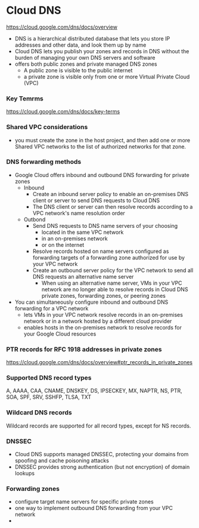 # Cloud DNS
https://cloud.google.com/dns/docs/overview

- DNS is a hierarchical distributed database that lets you store IP addresses and other data, and look them up by name
- Cloud DNS lets you publish your zones and records in DNS without the burden of managing your own DNS servers and software
- offers both public zones and private managed DNS zones
  - A public zone is visible to the public internet
  - a private zone is visible only from one or more Virtual Private Cloud (VPC)

### Key Temrms
https://cloud.google.com/dns/docs/key-terms

### Shared VPC considerations

- you must create the zone in the host project, and then add one or more Shared VPC networks to the list of authorized networks for that zone.

### DNS forwarding methods

- Google Cloud offers inbound and outbound DNS forwarding for private zones
  - Inbound
    - Create an inbound server policy to enable an on-premises DNS client or server to send DNS requests to Cloud DNS
    - The DNS client or server can then resolve records according to a VPC network's name resolution order
  - Outbond
    - Send DNS requests to DNS name servers of your choosing
      - located in the same VPC network
      - in an on-premises network
      - or on the internet
    - Resolve records hosted on name servers configured as forwarding targets of a forwarding zone authorized for use by your VPC network
    - Create an outbound server policy for the VPC network to send all DNS requests an alternative name server
      - When using an alternative name server, VMs in your VPC network are no longer able to resolve records in Cloud DNS private zones, forwarding zones, or peering zones
- You can simultaneously configure inbound and outbound DNS forwarding for a VPC network
  - lets VMs in your VPC network resolve records in an on-premises network or in a network hosted by a different cloud provider
  - enables hosts in the on-premises network to resolve records for your Google Cloud resources

### PTR records for RFC 1918 addresses in private zones
https://cloud.google.com/dns/docs/overview#ptr_records_in_private_zones

### Supported DNS record types
 A, AAAA, CAA, CNAME, DNSKEY, DS, IPSECKEY, MX, NAPTR, NS, PTR, SOA, SPF, SRV, SSHFP, TLSA, TXT

### Wildcard DNS records

Wildcard records are supported for all record types, except for NS records.

### DNSSEC
- Cloud DNS supports managed DNSSEC, protecting your domains from spoofing and cache poisoning attacks
- DNSSEC provides strong authentication (but not encryption) of domain lookups

### Forwarding zones
- configure target name servers for specific private zones
- one way to implement outbound DNS forwarding from your VPC network
- 